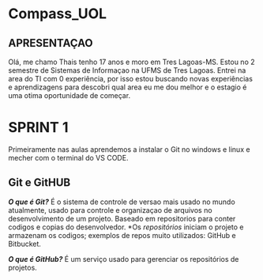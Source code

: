 # Compass_UOL

## APRESENTAÇAO

Olá, me chamo Thais tenho 17 anos e moro em Tres Lagoas-MS. Estou no 2 semestre de Sistemas de Informaçao na UFMS de Tres Lagoas. Entrei na area do TI com 0 experiência, por isso estou buscando novas experiências e aprendizagens para descobri qual area eu me dou melhor e o estagio é uma otima oportunidade de começar.

# SPRINT 1
Primeiramente nas aulas aprendemos a instalar o Git no windows e linux e mecher com o terminal do VS CODE.
## Git e GitHUB
__*O que é Git?*__ É o sistema de controle de versao mais usado no mundo atualmente, usado para controle e organizaçao de arquivos no desenvolvimento de um projeto. Baseado em repositorios para conter codigos e copias do desenvolvedor.
    *Os *repositórios* iniciam o projeto e armazenam os codigos; exemplos de repos muito utilizados: GitHub e Bitbucket.

__*O que é GitHub?*__  É um serviço usado para gerenciar os repositórios de projetos.


